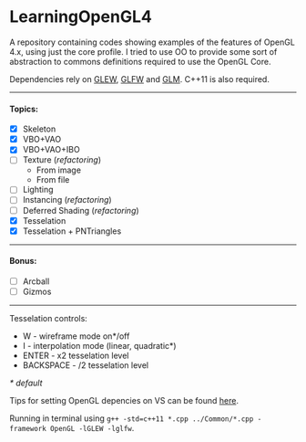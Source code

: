 # LearningOpenGL4

A repository containing codes showing examples of the features of OpenGL 4.x, using just the core profile.
I tried to use OO to provide some sort of abstraction to commons definitions required to use the OpenGL Core.

Dependencies rely on [GLEW](http://glew.sourceforge.net/), [GLFW](http://www.glfw.org/) and [GLM](http://glm.g-truc.net/). C++11 is also required.

---
#### Topics:
- [x] Skeleton 
- [x] VBO+VAO
- [x] VBO+VAO+IBO 
- [ ] Texture (*refactoring*)
  - From image
  - From file
- [ ] Lighting
- [ ] Instancing (*refactoring*)
- [ ] Deferred Shading (*refactoring*)
- [x] Tesselation
- [x] Tesselation + PNTriangles

---
#### Bonus:
- [ ] Arcball
- [ ] Gizmos
  
---  
  Tesselation controls:
  * W - wireframe mode on*/off
  * I - interpolation mode (linear, quadratic*)
  * ENTER - x2 tesselation level
  * BACKSPACE - /2 tesselation level
  
_*_ *default*

Tips for setting OpenGL depencies on VS can be found [here](http://www.41post.com/5178/programming/opengl-configuring-glfw-and-glew-in-visual-cplusplus-express).

Running in terminal using `g++ -std=c++11 *.cpp ../Common/*.cpp -framework OpenGL -lGLEW -lglfw`.
